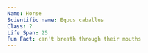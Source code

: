 ```yaml
---
Name: Horse
Scientific name: Equus caballus
Class: ? 
Life Span: 25  
Fun Fact: can't breath through their mouths  
---
```

